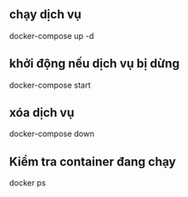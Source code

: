 ## chạy dịch vụ
docker-compose up -d

## khởi động nếu dịch vụ bị dừng
docker-compose start

## xóa dịch vụ
docker-compose down

## Kiểm tra container đang chạy
docker ps
